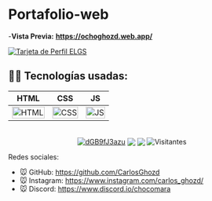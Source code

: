 # Portafolio-web
-**Vista Previa:** __https://ochoghozd.web.app/__


[![Tarjeta de Perfil ELGS](https://i.postimg.cc/t40gtBL6/web.png)](https://i.postimg.cc/t40gtBL6/web.png)
## 👨‍💻 Tecnologías usadas:
<table>
  <thead>
    <tr>
      <th>HTML</th>
      <th>CSS</th>
      <th>JS</th>
    </tr>
  </thead>
  <tbody>
    <tr>
      <td>
        <img src="https://i.postimg.cc/rF6WrLjr/html.png" alt="HTML" width="100%"/>
      </td>
      <td>
        <img src="https://i.postimg.cc/mgSDG9F2/css.png" alt="CSS" width="100%"/>
      </td>
      <td>
        <img src="https://i.postimg.cc/6QL9Bwb6/kisspng-javascript-html-computer-software-web-browser-watermark-5acdbd5508ada4-437525501523432789035.png" alt="JS" width="100%"/>
      </td>
    </tr>
  </tbody>
</table>


<p align="center"><br>
<a href="https://discord.gg/dGB9fJ3azu" target="blank"><img align="center" src="https://img.shields.io/discord/691074126583955577?color=%237289da&label=Discord&logo=discord&logoColor=%23ffffff" alt="dGB9fJ3azu" /></a> <a href="https://instagram.com/Carlos_ghozd" target="blank"><img align="center" src="https://img.shields.io/badge/-Instagram-5851DB?style=flat-square&labelColor=5851DB&logo=instagram&logoColor=white&link=https://instagram.com/Carlos_ghozd" /></a> <a href="https://twitter.com/CarlosGhozd" target="blank"><img align="center" src="https://img.shields.io/badge/-Twitter-1da1f2?style=flat-square&labelColor=1da1f2&logo=twitter&logoColor=white&link=https://twitter.com/CarlosGhozd"  /></a> <a target="blank"><img align="center" src="https://visitor-badge.laobi.icu/badge?page_id=CarlosGhoz.Portafolio-web" alt="Visitantes" /></a>

</p>

Redes sociales:

- 🐭 GitHub: https://github.com/CarlosGhozd 
- 🐭 Instagram: https://www.instagram.com/carlos_ghozd/
- 🐭 Discord: https://www.discord.io/chocomara

